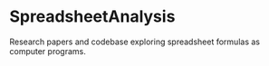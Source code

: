 # SpreadsheetAnalysis
Research papers and codebase exploring spreadsheet formulas as computer programs. 
